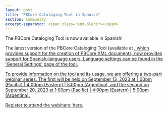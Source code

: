 ```yaml
---
layout: post
title: "PBCore Cataloging Tool in Spanish"
section: Community
excerpt-separator: <span class="end-blurb"></span>
---
```


The PBCore Cataloging Tool is now available in Spanish!

<span class="end-blurb"></span>

The latest version of the PBCore Cataloging Tool (available at <a href="http://pbcore.org/cataloging-tool">, which provides support for the creation of PBCore XML documents, now provides support for Spanish-language users. Language settings can be found in the 'General Settings' page of the tool.  
 
To provide information on the tool and its usage, we are offering a two-part webinar series. The first will be held on September 13, 2023 at 1:00pm (Pacific) |  4:00pm (Eastern)  |  5:00pm (Argentina), and the second on September 20, 2023 at 1:00pm (Pacific) |  4:00pm (Eastern)  |  5:00pm (Argentina).
 
Register to attend the webinars: <a href="https://www.eventbrite.com/e/pbcore-herramienta-de-catalogacion-parte-1-2-tickets-704058577157">here.</a>